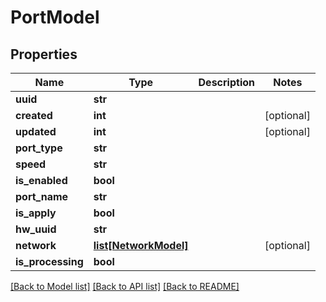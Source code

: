 # PortModel

## Properties
Name | Type | Description | Notes
------------ | ------------- | ------------- | -------------
**uuid** | **str** |  | 
**created** | **int** |  | [optional] 
**updated** | **int** |  | [optional] 
**port_type** | **str** |  | 
**speed** | **str** |  | 
**is_enabled** | **bool** |  | 
**port_name** | **str** |  | 
**is_apply** | **bool** |  | 
**hw_uuid** | **str** |  | 
**network** | [**list[NetworkModel]**](NetworkModel.md) |  | [optional] 
**is_processing** | **bool** |  | 

[[Back to Model list]](../README.md#documentation-for-models) [[Back to API list]](../README.md#documentation-for-api-endpoints) [[Back to README]](../README.md)


